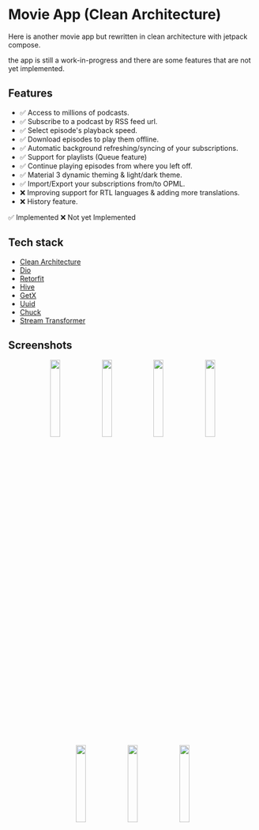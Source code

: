 # Movie App (Clean Architecture)

Here is another movie app but rewritten in clean architecture with jetpack compose.

the app is still a work-in-progress and there are some features that are not yet implemented.

## Features
- ✅ Access to millions of podcasts.
- ✅ Subscribe to a podcast by RSS feed url.
- ✅ Select episode's playback speed.
- ✅ Download episodes to play them offline.
- ✅ Automatic background refreshing/syncing of your subscriptions.
- ✅ Support for playlists (Queue feature)
- ✅ Continue playing episodes from where you left off.
- ✅ Material 3 dynamic theming & light/dark theme.
- ✅ Import/Export your subscriptions from/to OPML.
- ❌ Improving support for RTL languages & adding more translations.
- ❌ History feature.

✅ Implemented     ❌ Not yet Implemented

## Tech stack
- [Clean Architecture](https://medium.com/@samra.sajjad0001/flutter-clean-architecture-5de5e9b8d093)
- [Dio](https://pub.dev/packages/dio)
- [Retorfit](https://pub.dev/packages/retrofit)
- [Hive](https://pub.dev/packages/hive)
- [GetX](https://pub.dev/packages/get)
- [Uuid](https://pub.dev/packages/uuid)
- [Chuck](https://pub.dev/packages/chuck_interceptor)
- [Stream Transformer](https://pub.dev/packages/stream_transform)

## Screenshots
<p align="center">
  <img src="https://github.com/MyoThiha987/Clean-Architecture/blob/main/screenshots/Screenshot_2024_04_03_21_59_04_011_com_myothiha_cleanarchitecturestarterkit.jpg" width="20%" />
  <img src="https://github.com/MyoThiha987/Clean-Architecture/blob/main/screenshots/Screenshot_2024_04_03_22_00_50_887_com_myothiha_cleanarchitecturestarterkit.jpg" width="20%" />
  <img src="https://github.com/MyoThiha987/Clean-Architecture/blob/main/screenshots/Screenshot_2024_04_03_21_59_08_776_com_myothiha_cleanarchitecturestarterkit.jpg" width="20%" />
  <img src="https://github.com/mr3y-the-programmer/Podcaster/assets/26522145/6ab62293-0ae7-49b2-995e-c06e83fcd94e" width="20%" />
  <img src="https://github.com/mr3y-the-programmer/Podcaster/assets/26522145/cd68c175-224f-4383-9499-f4b252e747bb" width="20%" />
  <img src="https://github.com/mr3y-the-programmer/Podcaster/assets/26522145/7df5effd-04ff-44a7-a104-55b86c217f41" width="20%" />
  <img src="https://github.com/mr3y-the-programmer/Podcaster/assets/26522145/54c0b002-f4dd-4fea-b7a6-50f7ce116db3" width="20%" />
</p>
